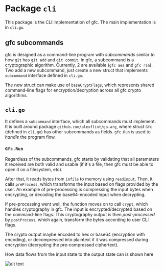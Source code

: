 # Package `cli`
This package is the CLI implementation of gfc. The main implementation is in `cli.go`.
## gfc subcommands
gfc is designed as a command-line program with *subcommands* similar to how `git` has `git add` and `git commit`. In gfc, a subcommand is a cryptographic algorithm. Currently, 2 are available (`gfc aes` and `gfc rsa`). Two add a new subcommand, just create a new struct that implements `subcommand` interface defined in `cli.go`.

The new struct can make use of `baseCryptFlags`, which represents shared command-line flags for encryption/decryption across all gfc crypto algorithms.

## `cli.go`
It defines a `subcommand` interface, which all subcommands must implement. It is built around package `github.com/alexflint/go-arg`, where struct `Gfc` (defined in `cli.go`) has other subcommands as fields. `gfc.Run` is used to *handle* the program flow.
### `Gfc.Run`
Regardless of the subcommands, gfc starts by validating that all parameters it received are both valid and usable (if it's a file, then gfc must be able to open it on a filesystem, etc).

After that, it reads bytes from `infile` to memory using `readInput`. Then, it calls `preProcess`, which transforms the input based on flags provided by the user. An example of pre-processing is compressing the input bytes when encrypting, or decoding the base64-encoded input when decrypting.

If pre-processing went well, the function moves on to call `crypt`, which handles cryptography in gfc. The input is encrypted/decrypted based on the command-line flags. This cryptography output is then *post-processed* by `postProcess`, which again, transform the bytes according to user CLI flags.

The crypto output maybe encoded to hex or base64 (encryption with encoding), or decompressed into plaintext if it was compressed during encryption (decrypting the pre-compressed ciphertext).

How data flows from the input state to the output state can is shown here

![alt text](https://github.com/artnoi43/gfc/blob/develop/assets/excalidraw/handle.png?raw=true)